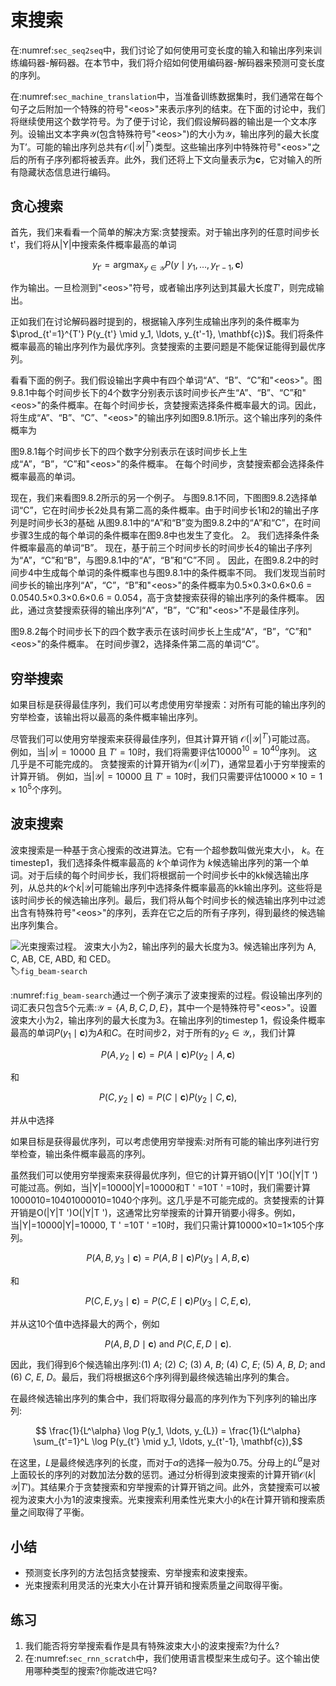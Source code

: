 

<!--
 * @version:
 * @Author:  StevenJokess https://github.com/StevenJokess
 * @Date: 2020-07-29 21:50:57
 * @LastEditors:  StevenJokess https://github.com/StevenJokess
 * @LastEditTime: 2020-10-06 23:32:43
 * @Description:MT, improve
 * @TODO::
 * @Reference:http://preview.d2l.ai/d2l-en/master/chapter_recurrent-modern/beam-search.html
 * https://github.com/d2l-ai/d2l-en/edit/master/chapter_recurrent-modern/beam-search.md
-->

# 束搜索

在:numref:`sec_seq2seq`中，我们讨论了如何使用可变长度的输入和输出序列来训练编码器-解码器。在本节中，我们将介绍如何使用编码器-解码器来预测可变长度的序列。

在:numref:`sec_machine_translation`中，当准备训练数据集时，我们通常在每个句子之后附加一个特殊的符号"&lt;eos&gt;"来表示序列的结束。在下面的讨论中，我们将继续使用这个数学符号。为了便于讨论，我们假设解码器的输出是一个文本序列。设输出文本字典$\mathcal{Y}$(包含特殊符号"&lt;eos&gt;")的大小为$\mathcal{Y}$，输出序列的最大长度为T’。可能的输出序列总共有$\mathcal{O}(\left|\mathcal{Y}\right|^{T'})$类型。这些输出序列中特殊符号"&lt;eos&gt;"之后的所有子序列都将被丢弃。此外，我们还将上下文向量表示为$\mathbf{c}$，它对输入的所有隐藏状态信息进行编码。

## 贪心搜索

首先，我们来看看一个简单的解决方案:贪婪搜索。对于输出序列的任意时间步长t'，我们将从|Y|中搜索条件概率最高的单词

$$y_{t'} = \operatorname*{argmax}_{y \in \mathcal{Y}} P(y \mid y_1, \ldots, y_{t'-1}, \mathbf{c})$$

作为输出。一旦检测到"&lt;eos&gt;"符号，或者输出序列达到其最大长度$T'$，则完成输出。

正如我们在讨论解码器时提到的，根据输入序列生成输出序列的条件概率为 $\prod_{t'=1}^{T'} P(y_{t'} \mid y_1, \ldots, y_{t'-1}, \mathbf{c})$。我们将条件概率最高的输出序列作为最优序列。贪婪搜索的主要问题是不能保证能得到最优序列。

看看下面的例子。我们假设输出字典中有四个单词“A”、“B”、“C”和"&lt;eos&gt;"。图9.8.1中每个时间步长下的4个数字分别表示该时间步长产生“A”、“B”、“C”和"&lt;eos&gt;"的条件概率。在每个时间步长，贪婪搜索选择条件概率最大的词。因此，将生成“A”、“B”、“C”、"&lt;eos&gt;"的输出序列如图9.8.1所示。这个输出序列的条件概率为

图9.8.1每个时间步长下的四个数字分别表示在该时间步长上生成“A”，“B”，“C”和"&lt;eos&gt;"的条件概率。 在每个时间步，贪婪搜索都会选择条件概率最高的单词。

现在，我们来看图9.8.2所示的另一个例子。 与图9.8.1不同，下图图9.8.2选择单词“C”，它在时间步长2处具有第二高的条件概率。由于时间步长1和2的输出子序列是时间步长3的基础 从图9.8.1中的“A”和“B”变为图9.8.2中的“A”和“C”，在时间步骤3生成的每个单词的条件概率在图9.8中也发生了变化。 2。 我们选择条件条件概率最高的单词“B”。 现在，基于前三个时间步长的时间步长4的输出子序列为“A”，“C”和“B”，与图9.8.1中的“A”，“B”和“C”不同 。 因此，在图9.8.2中的时间步4中生成每个单词的条件概率也与图9.8.1中的条件概率不同。 我们发现当前时间步长的输出序列“A”，“C”，“B”和"&lt;eos&gt;"的条件概率为0.5×0.3×0.6×0.6 = 0.0540.5×0.3×0.6×0.6 = 0.054，高于贪婪搜索获得的输出序列的条件概率。 因此，通过贪婪搜索获得的输出序列“A”，“B”，“C”和"&lt;eos&gt;"不是最佳序列。

图9.8.2每个时间步长下的四个数字表示在该时间步长上生成“A”，“B”，“C”和"&lt;eos&gt;"的条件概率。 在时间步骤2，选择条件第二高的单词“C”。

## 穷举搜索

如果目标是获得最佳序列，我们可以考虑使用穷举搜索：对所有可能的输出序列的穷举检查，该输出将以最高的条件概率输出序列。

尽管我们可以使用穷举搜索来获得最佳序列，但其计算开销 $\mathcal{O}(\left|\mathcal{Y}\right|^{T'})$可能过高。 例如，当$|\mathcal{Y}|=10000$ 且 $T'=10$时，我们将需要评估$10000^{10} = 10^{40}$序列。 这几乎是不可能完成的。 贪婪搜索的计算开销为$\mathcal{O}(\left|\mathcal{Y}\right|T')$，通常显着小于穷举搜索的计算开销。 例如，当$|\mathcal{Y}|=10000$ 且 $T'=10$时，我们只需要评估$10000\times10=1\times10^5$个序列。

## 波束搜索

波束搜索是一种基于贪心搜索的改进算法。它有一个超参数叫做光束大小， $k$。在timestep1，我们选择条件概率最高的 $k$个单词作为 $k$候选输出序列的第一个单词。对于后续的每个时间步长，我们将根据前一个时间步长中的kk候选输出序列，从总共的$k$个$k\left|\mathcal{Y}\right|$可能输出序列中选择条件概率最高的kk输出序列。这些将是该时间步长的候选输出序列。最后，我们将从每个时间步长的候选输出序列中过滤出含有特殊符号"&lt;eos&gt;"的序列，丢弃在它之后的所有子序列，得到最终的候选输出序列集合。

![光束搜索过程。 波束大小为2，输出序列的最大长度为3。候选输出序列为 $A$, $C$, $AB$, $CE$, $ABD$, 和 $CED$。 ](../img/beam-search.svg)
:label:`fig_beam-search`

:numref:`fig_beam-search`通过一个例子演示了波束搜索的过程。假设输出序列的词汇表只包含5个元素:$\mathcal{Y} = \{A, B, C, D, E\}$，其中一个是特殊符号"&lt;eos&gt;"。设置波束大小为2，输出序列的最大长度为3。在输出序列的timestep 1，假设条件概率最高的单词$P(y_1 \mid \mathbf{c})$为$A$和$C$。在时间步2，对于所有的$y_2 \in \mathcal{Y},$，我们计算

$$P(A, y_2 \mid \mathbf{c}) = P(A \mid \mathbf{c})P(y_2 \mid A, \mathbf{c})$$

和

$$P(C, y_2 \mid \mathbf{c}) = P(C \mid \mathbf{c})P(y_2 \mid C, \mathbf{c}),$$

并从中选择

如果目标是获得最优序列，可以考虑使用穷举搜索:对所有可能的输出序列进行穷举检查，输出条件概率最高的序列。

虽然我们可以使用穷举搜索来获得最优序列，但它的计算开销O(|Y|T ')O(|Y|T ')可能过高。例如，当|Y|=10000|Y|=10000和T ' =10T ' =10时，我们需要计算1000010=10401000010=1040个序列。这几乎是不可能完成的。贪婪搜索的计算开销是O(|Y|T ')O(|Y|T ')，这通常比穷举搜索的计算开销要小得多。例如，当|Y|=10000|Y|=10000, T ' =10T ' =10时，我们只需计算10000×10=1×105个序列。

$$P(A, B, y_3 \mid \mathbf{c}) = P(A, B \mid \mathbf{c})P(y_3 \mid A, B, \mathbf{c})$$

和

$$P(C, E, y_3 \mid \mathbf{c}) = P(C, E \mid \mathbf{c})P(y_3 \mid C, E, \mathbf{c}),$$

并从这10个值中选择最大的两个，例如

$$P(A, B, D \mid \mathbf{c}) \text{  and  } P(C, E, D \mid  \mathbf{c}).$$

因此，我们得到6个候选输出序列:(1) $A$; (2) $C$; (3) $A$, $B$; (4) $C$, $E$; (5) $A$, $B$, $D$; and (6) $C$, $E$, $D$。最后，我们将根据这6个序列得到最终候选输出序列的集合。

在最终候选输出序列的集合中，我们将取得分最高的序列作为下列序列的输出序列:

$$ \frac{1}{L^\alpha} \log P(y_1, \ldots, y_{L}) = \frac{1}{L^\alpha} \sum_{t'=1}^L \log P(y_{t'} \mid y_1, \ldots, y_{t'-1}, \mathbf{c}),$$

在这里，$L$是最终候选序列的长度，而对于$\alpha$的选择一般为0.75。分母上的$L^\alpha$是对上面较长的序列的对数加法分数的惩罚。通过分析得到波束搜索的计算开销$\mathcal{O}(k\left|\mathcal{Y}\right|T')$。其结果介于贪婪搜索和穷举搜索的计算开销之间。此外，贪婪搜索可以被视为波束大小为1的波束搜索。光束搜索利用柔性光束大小的$k$在计算开销和搜索质量之间取得了平衡。

## 小结

* 预测变长序列的方法包括贪婪搜索、穷举搜索和波束搜索。
* 光束搜索利用灵活的光束大小在计算开销和搜索质量之间取得平衡。

## 练习

1. 我们能否将穷举搜索看作是具有特殊波束大小的波束搜索?为什么?
1. 在:numref:`sec_rnn_scratch`中，我们使用语言模型来生成句子。这个输出使用哪种类型的搜索?你能改进它吗?
